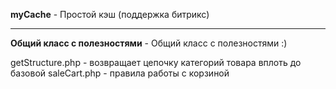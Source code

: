 **myCache** - Простой кэш (поддержка битрикс)

---
**Общий класс с полезностями** - Общий класс с полезностями :)

getStructure.php - возвращает цепочку категорий товара вплоть до базовой
saleCart.php - правила работы с корзиной